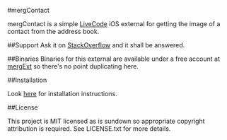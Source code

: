 #mergContact

mergContact is a simple [LiveCode](http://runrev.com) iOS external for getting the image of a contact from the address book.

##Support
Ask it on [StackOverflow](http://stackoverflow.com) and it shall be answered.

##Binaries
Binaries for this external are available under a free account at [mergExt](http://mergext.com) so there's no point duplicating here.

##Installation

Look [here](http://www.youtube.com/watch?v=zFTsVu7_QOI) for installation instructions.

##License

This project is MIT licensed as is sundown so appropriate copyright attribution is required. See LICENSE.txt for more details.

